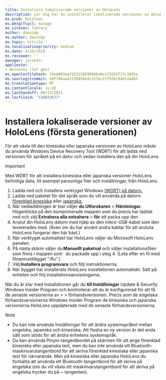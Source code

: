 ```yaml
---
title: Installera lokaliserade versioner av HoloLens
description: Lär dig hur du installerar lokaliserade versioner av HoloLens (första generationen), inklusive kinesiska och japanska versioner.
ms.prod: hololens
ms.mktglfcycl: manage
ms.sitesec: library
author: dansimp
ms.author: dansimp
ms.topic: article
ms.localizationpriority: medium
ms.date: 9/16/2019
ms.reviewer: ''
manager: jarrettr
appliesto:
- HoloLens (1st gen)
ms.openlocfilehash: 74eb003aafd23218b90988abe113d35f1fc3035a
ms.sourcegitcommit: e9f746aa41139859edc12fbc21f926c9461da4b3
ms.translationtype: MT
ms.contentlocale: sv-SE
ms.lasthandoff: 09/13/2021
ms.locfileid: "126033677"
---
```

# <a name="install-localized-versions-of-hololens-1st-gen"></a>Installera lokaliserade versioner av HoloLens (första generationen)

För att växla till den kinesiska eller japanska versionen av HoloLens måste du använda Windows Device Recovery Tool (WDRT) för att ladda ned versionen för språket på en dator och sedan installera den på din HoloLens.

> [!IMPORTANT]
> Med WDRT för att installera kinesiska eller japanska versioner HoloLens befintliga data, till exempel personliga filer och inställningar, från HoloLens. 

1. Ladda ned och installera verktyget Windows [(WDRT) på datorn.](https://support.microsoft.com/help/12379)
1. Ladda ned paketet för det språk som du vill använda på datorn: [förenklad kinesiska](https://aka.ms/hololensdownload-ch) eller [japanska.](https://aka.ms/hololensdownload-jp)
1. När nedladdningen är klar väljer **du Utforskaren**  >  **Hämtningar.** Högerklicka på den komprimerade mappen som du precis har laddat ned och välj **Extrahera alla extrahera**  >  **för** att packa upp den.
1. Anslut din HoloLens datorn med hjälp av den mikro-USB-kabel som den levererades med. (Även om du har använt andra kablar för att ansluta HoloLens fungerar den här bäst.)
1. När verktyget automatiskt har HoloLens väljer du Microsoft HoloLens panelen.
1. På nästa skärm väljer du **Manuellt paketval** och väljer installationsfilen som finns i mappen som   du packade upp i steg 4. (Leta efter en fil med filnamnstillägget ".ffu".) 
1. Välj **Installera programvara** och följ instruktionerna. 
1. När bygget har installerats HoloLens installationen automatiskt. Sätt på enheten och följ installationsanvisningarna. 

När du är klar med installationen går du **till Inställningar** Update & Security Windows Insider Program och kontrollerar att du är konfigurerad för att få de senaste versionerna av  >    >  förhandsversionen. Precis som de engelska förhandsversionerna Windows Insider Program de kinesiska och japanska versionerna HoloLens uppdaterade med de senaste förhandsversionerna.

> [!NOTE]
>  
> - Du kan inte använda Inställningar för att ändra systemspråket mellan engelska, japanska och kinesiska. Att flasha en ny version är det enda sätt som stöds för att ändra enhetens systemspråk.
> - Du kan använda Pinyin-tangentbordet på skärmen för att ange förenklad kinesiska eller japanska text, men du kan inte använda ett Bluetooth-maskinvarutangentbord för att skriva förenklad kinesiska eller japanska text för närvarande.  Men på kinesiska eller japanska HoloLens du fortsätta att använda ett Bluetooth-tangentbord för att skriva på engelska (om du vill växla ett maskinvarutangentbord för att skriva på engelska trycker du på ~ tangenten).
